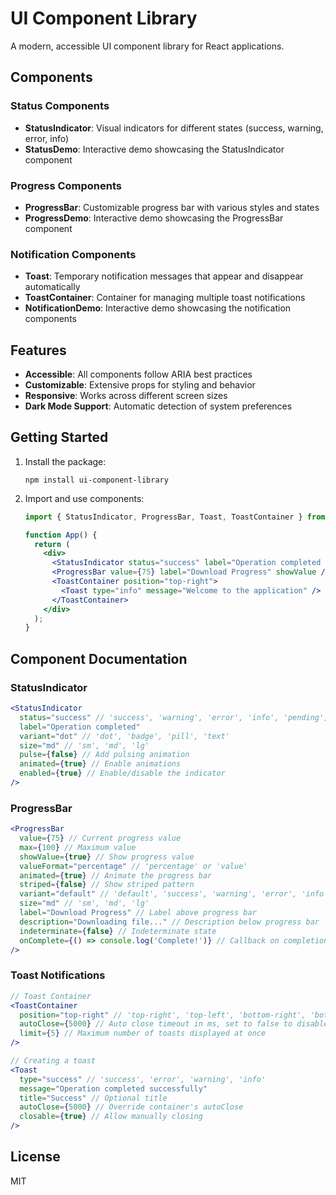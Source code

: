 # UI Component Library

A modern, accessible UI component library for React applications.

## Components

### Status Components

- **StatusIndicator**: Visual indicators for different states (success, warning, error, info)
- **StatusDemo**: Interactive demo showcasing the StatusIndicator component

### Progress Components

- **ProgressBar**: Customizable progress bar with various styles and states
- **ProgressDemo**: Interactive demo showcasing the ProgressBar component

### Notification Components

- **Toast**: Temporary notification messages that appear and disappear automatically
- **ToastContainer**: Container for managing multiple toast notifications
- **NotificationDemo**: Interactive demo showcasing the notification components

## Features

- **Accessible**: All components follow ARIA best practices
- **Customizable**: Extensive props for styling and behavior
- **Responsive**: Works across different screen sizes
- **Dark Mode Support**: Automatic detection of system preferences

## Getting Started

1. Install the package:
   ```
   npm install ui-component-library
   ```

2. Import and use components:
   ```jsx
   import { StatusIndicator, ProgressBar, Toast, ToastContainer } from 'ui-component-library';

   function App() {
     return (
       <div>
         <StatusIndicator status="success" label="Operation completed successfully" />
         <ProgressBar value={75} label="Download Progress" showValue />
         <ToastContainer position="top-right">
           <Toast type="info" message="Welcome to the application" />
         </ToastContainer>
       </div>
     );
   }
   ```

## Component Documentation

### StatusIndicator

```jsx
<StatusIndicator 
  status="success" // 'success', 'warning', 'error', 'info', 'pending', 'idle', 'running', 'completed'
  label="Operation completed" 
  variant="dot" // 'dot', 'badge', 'pill', 'text'
  size="md" // 'sm', 'md', 'lg'
  pulse={false} // Add pulsing animation
  animated={true} // Enable animations
  enabled={true} // Enable/disable the indicator
/>
```

### ProgressBar

```jsx
<ProgressBar 
  value={75} // Current progress value
  max={100} // Maximum value
  showValue={true} // Show progress value
  valueFormat="percentage" // 'percentage' or 'value'
  animated={true} // Animate the progress bar
  striped={false} // Show striped pattern
  variant="default" // 'default', 'success', 'warning', 'error', 'info'
  size="md" // 'sm', 'md', 'lg'
  label="Download Progress" // Label above progress bar
  description="Downloading file..." // Description below progress bar
  indeterminate={false} // Indeterminate state
  onComplete={() => console.log('Complete!')} // Callback on completion
/>
```

### Toast Notifications

```jsx
// Toast Container
<ToastContainer
  position="top-right" // 'top-right', 'top-left', 'bottom-right', 'bottom-left', 'top-center', 'bottom-center'
  autoClose={5000} // Auto close timeout in ms, set to false to disable
  limit={5} // Maximum number of toasts displayed at once
/>

// Creating a toast
<Toast
  type="success" // 'success', 'error', 'warning', 'info'
  message="Operation completed successfully"
  title="Success" // Optional title
  autoClose={5000} // Override container's autoClose
  closable={true} // Allow manually closing
/>
```

## License

MIT
